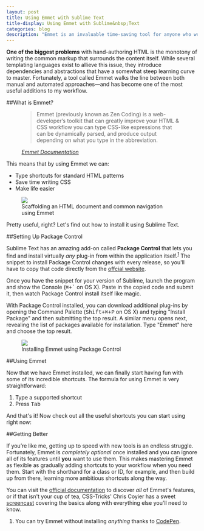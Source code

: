 ```yaml
---
layout: post
title: Using Emmet with Sublime Text
title-display: Using Emmet with Sublime&nbsp;Text
categories: blog
description: "Emmet is an invaluable time-saving tool for anyone who writes <abbr>HTML</abbr> and <abbr>CSS</abbr>. Thanks to Sublime Text, it only takes a little bit of effort to install and start using right now."
---
```


[packagecontrol-install]: https://sublime.wbond.net/installation
[csstricks-screencast]: http://css-tricks.com/video-screencasts/129-emmet-awesome/
[emmet-bio]: http://docs.emmet.io/#emmet--the-essential-toolkit-for-web-developers
[emmet-docs]: http://docs.emmet.io/
[emmet-download]: http://emmet.io/download/

<!--
1. What it is
2. Why it's useful
3. How to install it
4. How to use it
5. How to learn more
 -->

<!-- ⌘ is &#x2318; -->

<b class="tsc">One of the biggest problems</b> with hand-authoring <abbr>HTML</abbr> is the monotony of writing the common markup that surrounds the content itself. While several templating languages exist to allieve this issue, they introduce dependencies and abstractions that have a somewhat steep learning curve to master. Fortunately, a tool called Emmet walks the line between both manual and automated approaches&mdash;and has become one of the most useful additions to my workflow.


##What is Emmet?

<figure class="quotation">
    <blockquote class="quotation-body">Emmet (previously known as Zen Coding) is a web-developer’s toolkit that can greatly improve your HTML &amp; CSS workflow you can type CSS-like expressions that can be dynamically parsed, and produce output depending on what you type in the abbreviation.</blockquote>
    <figcaption class="quotation-citation"><cite><a href="http://docs.emmet.io/#emmet--the-essential-toolkit-for-web-developers">Emmet Documentation</a></cite></figcaption>
</figure>

This means that by using Emmet we can:

* Type shortcuts for standard HTML patterns
* Save time writing CSS
* Make life easier

<figure class="imageFigure">
    <img src="/img/emmet-example-1.gif">
    <figcaption>Scaffolding an <abbr>HTML</abbr> document and common navigation using&nbsp;Emmet</figcaption>
</figure>

Pretty useful, right? Let's find out how to install it using Sublime Text.


##Setting Up Package Control

Sublime Text has an amazing add-on called <strong>Package Control</strong> that lets you find and install virtually <em>any</em> plug-in from within the application itself.<sup class="post-marker"><a href="#note:1">1</a></sup> The snippet to install Package Control changes with every release, so you'll have to copy that code directly from the [offcial website][packagecontrol-install].

Once you have the snippet for your version of Sublime, launch the program and show the Console (<kbd><kbd>&#x2318;</kbd>+<kbd>`</kbd></kbd> on <abbr>OS X</abbr>). Paste in the copied code and submit it, then watch Package Control install itself like magic.

With Package Control installed, you can download additional plug-ins by opening the Command Palette (<kbd><kbd>Shift</kbd>+<kbd>&#x2318;</kbd>+<kbd>P</kbd></kbd> on <abbr>OS X</abbr>) and typing "Install Package" and then submitting the top result. A similar menu opens next, revealing the list of packages available for installation. Type "Emmet" here and choose the top result.

<figure class="imageFigure">
    <img src="/img/emmet-example-2.gif">
    <figcaption>Installing Emmet using Package Control</figcaption>
</figure>


##Using Emmet

Now that we have Emmet installed, we can finally start having fun with some of its incredible shortcuts. The formula for using Emmet is very straightforward:

1. Type a supported shortcut
2. Press <kbd>Tab</kbd>

And that's it! Now check out all the useful shortcuts you can start using right now:

<!-- A big fat table of my favorites. Maybe make it two tabs for HTML and CSS. -->


##Getting Better

If you’re like me, getting up to speed with new tools is an endless struggle. Fortunately, Emmet is <em>completely optional</em> once installed and you can ignore all of its features until <strong>you</strong> want to use them. This makes mastering Emmet as flexible as gradually adding shortcuts to your workflow when you need them. Start with the shorthand for a class or <abbr>ID</abbr>, for example, and then build up from there, learning more ambitious shortcuts along the way.

You can visit the [official documentation][emmet-docs] to discover <em>all</em> of Emmet's features, or if that isn't your cup of tea, CSS-Tricks' Chris Coyier has a sweet [screencast][csstricks-screencast] covering the basics along with everything else you'll need to know.

<ol class="post-footnotes">
    <li id="note:1">You can try Emmet without installing <em>anything</em> thanks to <a href="http://codepen.io/pen/">CodePen</a>.</li>
</ol>
